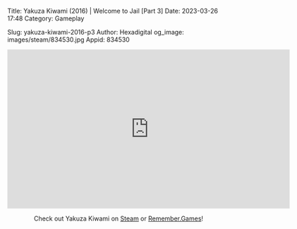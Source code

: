 Title: Yakuza Kiwami (2016) | Welcome to Jail [Part 3]
Date: 2023-03-26 17:48
Category: Gameplay

Slug: yakuza-kiwami-2016-p3
Author: Hexadigital
og_image: images/steam/834530.jpg
Appid: 834530

<center><iframe src="https://www.youtube.com/embed/rPCjATJ5-5o?feature=oembed" allow="accelerometer; autoplay; encrypted-media; gyroscope; picture-in-picture" width="640" height="360" frameborder="0"></iframe>

Check out Yakuza Kiwami on [Steam](https://store.steampowered.com/app/834530/?curator_clanid=34633900) or [Remember.Games](https://remember.games/game/342/)!</center>